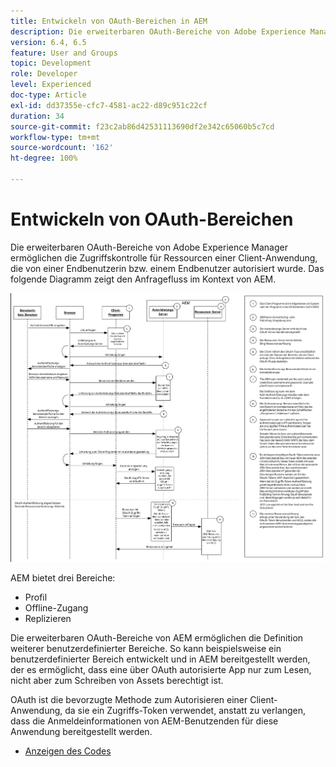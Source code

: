 ```yaml
---
title: Entwickeln von OAuth-Bereichen in AEM
description: Die erweiterbaren OAuth-Bereiche von Adobe Experience Manager ermöglichen die Zugriffskontrolle für Ressourcen einer Client-Anwendung, die von einer Endbenutzerin bzw. einem Endbenutzer autorisiert wurde. Das folgende Diagramm zeigt den Anfragefluss im Kontext von AEM.
version: 6.4, 6.5
feature: User and Groups
topic: Development
role: Developer
level: Experienced
doc-type: Article
exl-id: dd37355e-cfc7-4581-ac22-d89c951c22cf
duration: 34
source-git-commit: f23c2ab86d42531113690df2e342c65060b5c7cd
workflow-type: tm+mt
source-wordcount: '162'
ht-degree: 100%

---
```


# Entwickeln von OAuth-Bereichen

Die erweiterbaren OAuth-Bereiche von Adobe Experience Manager ermöglichen die Zugriffskontrolle für Ressourcen einer Client-Anwendung, die von einer Endbenutzerin bzw. einem Endbenutzer autorisiert wurde. Das folgende Diagramm zeigt den Anfragefluss im Kontext von AEM.

![OAuth-Bereichsfluss](./assets/oauth-code-sample-develop/oauth-scopes-flow.png)

AEM bietet drei Bereiche:

* Profil
* Offline-Zugang
* Replizieren

Die erweiterbaren OAuth-Bereiche von AEM ermöglichen die Definition weiterer benutzerdefinierter Bereiche. So kann beispielsweise ein benutzerdefinierter Bereich entwickelt und in AEM bereitgestellt werden, der es ermöglicht, dass eine über OAuth autorisierte App nur zum Lesen, nicht aber zum Schreiben von Assets berechtigt ist.

OAuth ist die bevorzugte Methode zum Autorisieren einer Client-Anwendung, da sie ein Zugriffs-Token verwendet, anstatt zu verlangen, dass die Anmeldeinformationen von AEM-Benutzenden für diese Anwendung bereitgestellt werden.

* [Anzeigen des Codes](https://github.com/Adobe-Consulting-Services/acs-aem-samples/blob/legacy/bundle/src/main/java/com/adobe/acs/samples/authentication/oauth/impl/SampleScopeWithPrivileges.java)
